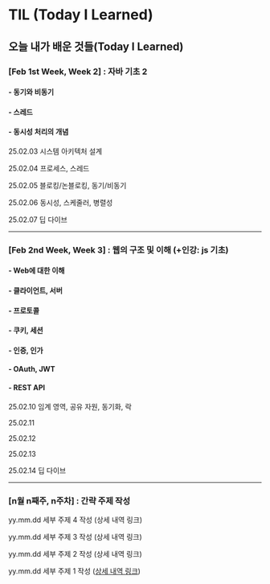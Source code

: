 # TIL (Today I Learned)

## 오늘 내가 배운 것들(Today I Learned)

### [Feb 1st Week, Week 2] : 자바 기초 2
#### - 동기와 비동기
#### - 스레드
#### - 동시성 처리의 개념

25.02.03 시스템 아키텍처 설계

25.02.04 프로세스, 스레드

25.02.05 블로킹/논블로킹, 동기/비동기

25.02.06 동시성, 스케줄러, 병렬성

25.02.07 딥 다이브

---

### [Feb 2nd Week, Week 3] : 웹의 구조 및 이해 (+인강: js 기초)
#### - Web에 대한 이해
#### - 클라이언트, 서버
#### - 프로토콜
#### - 쿠키, 세션
#### - 인증, 인가
#### - OAuth, JWT
#### - REST API

25.02.10 임계 영역, 공유 자원, 동기화, 락

25.02.11 

25.02.12 

25.02.13 

25.02.14 딥 다이브


---
### [n월 n째주, n주차] : 간략 주제 작성 

yy.mm.dd 세부 주제 4 작성 (상세 내역 링크)

yy.mm.dd 세부 주제 3 작성 (상세 내역 링크)

yy.mm.dd 세부 주제 2 작성 (상세 내역 링크)

yy.mm.dd 세부 주제 1 작성 ([상세 내역 링크](https://github.com/kakao-cloud-edu-5/til-template/blob/main/Jan/yyyy-mm-dd))
